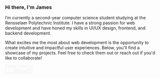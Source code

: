### Hi there, I'm James


I’m currently a second-year computer science student studying at the Rensselaer Polytechnic Institute. I have a strong passion for web development and have honed my skills in UI/UX design, frontend, and backend development.

What excites me the most about web development is the opportunity to create intuitive and impactful user experiences. Below, you'll find a showcase of my projects. Feel free to check them out or reach out if you'd like to collaborate!

<a href="https://www.linkedin.com/in/jamesliu0309/"><img src="linkedin.svg" width="30" height = "30"></a><a href="https://www.linkedin.com/in/jamesliu0309/"><img src="mail.svg" width="60" height = "30"></a>

<!--
**AZ0228/AZ0228** is a ✨ _special_ ✨ repository because its `README.md` (this file) appears on your GitHub profile.

Here are some ideas to get you started:

- 🔭 I’m currently working on ...
- 🌱 I’m currently learning ...
- 👯 I’m looking to collaborate on ...
- 🤔 I’m looking for help with ...
- 💬 Ask me about ...
- 📫 How to reach me: ...
- 😄 Pronouns: ...
- ⚡ Fun fact: ...
-->
